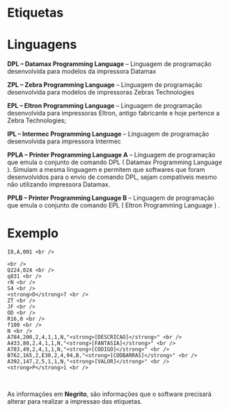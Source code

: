 # Etiquetas


# Linguagens

<strong>DPL – Datamax Programming Language</strong> – Linguagem de programação desenvolvida para modelos da impressora Datamax

<strong>ZPL – Zebra Programming Language</strong> – Linguagem de programação desenvolvida para modelos de impressoras Zebras Technologies

<strong>EPL – Eltron Programming Language</strong> – Linguagem de programação desenvolvida para impressoras Eltron, antigo fabricante e hoje pertence a Zebra Technologies;

<strong>IPL – Intermec Programming Language</strong> – Linguagem de programação desenvolvida para impressora Intermec

<strong>PPLA – Printer Programming Language A</strong> – Linguagem de programação que emula o conjunto de comando DPL ( Datamax Programming Language ). Simulam a mesma linguagem e permitem que softwares que foram desenvolvidos para o envio de comando DPL, sejam compatíveis mesmo não utilizando impressora Datamax.

<strong>PPLB – Printer Programming Language B</strong> – Linguagem de programação que emula o conjunto de comando EPL ( Eltron Programming Language ) .


# Exemplo

<p style="backgrund=#e5e5e5;">

```
I8,A,001 <br />

<br />
Q224,024 <br />
q831 <br />
rN <br />
S4 <br />
<strong>D</strong>7 <br />
ZT <br />
JF <br />
OD <br />
R16,0 <br />
f100 <br />
N <br />
A784,200,2,4,1,1,N,"<strong>[DESCRICAO]</strong>" <br />
A433,80,2,4,1,1,N,"<strong>[FANTASIA]</strong>" <br />
A783,49,2,4,1,1,N,"<strong>[CODIGO]</strong>" <br />
B762,165,2,E30,2,4,94,B,"<strong>[CODBARRAS]</strong>" <br />
A392,147,2,5,1,1,N,"<strong>[VALOR]</strong>" <br />
<strong>P</strong>1 <br />
```

<br />


</p>


As informações em <strong>Negrito</strong>, são informações que o software precisará alterar 
para realizar a impressao das etiquetas.

